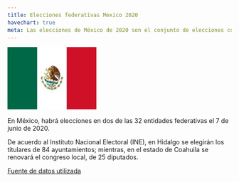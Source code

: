 ```yaml
---
title: Elecciones federativas Mexico 2020
havechart: true
meta: Las elecciones de México de 2020 son el conjunto de elecciones coordinadas por el Instituto Nacional Electoral (INE) y los Organismos Públicos Locales de Elecciones (OPLE) para renovar diversos cargos en dos entidades federativas de ese país en el año 2020 (...)
---
```


![bandera-mexico](/images/mexico.jpg)

<p>
    En México, habrá elecciones en dos de las 32 entidades federativas el 7 de junio de 2020.

De acuerdo al Instituto Nacional Electoral (INE), en Hidalgo se elegirán los titulares de 84 ayuntamientos; mientras, en el estado de Coahuila se renovará el congreso local, de 25 diputados.

</p>

[Fuente de datos utilizada ](https://aginformacion.tv/mexico-sobre-el-padron-electoral-y-los-datos-biometricos/)

<div style=" max-width: 350px;">
<canvas id="myChart" width="100" height="100"></canvas>

</div>

<script>
var ctx = document.getElementById('myChart').getContext('2d');
var myChart = new Chart(ctx, {
    type: 'pie',
    data: {
        labels: ['Votantes disp', 'Población total'],
        datasets: [{
            data: [89903166,126577691 ],
            backgroundColor: [
                'yellow',
                'blue',
                
            ],
            pointHoverRadius: 5,
         pointHoverBackgroundColor: 'black'
          
        }],
       
    },
    options: {
        legend: {
            display: true,
            labels: {
                fontColor: 'black',
                padding	: 86
            }
        },


         tooltips: {
            callbacks: {
                labelColor: function(tooltipItem, chart) {
                    return {
                        borderColor: 'black',
                        backgroundColor: 'rgb(255, 0, 0)'
                    };
                },
                labelTextColor: function(tooltipItem, chart) {
                    return 'black';
                }
            }
        }
    }
    

});
</script>
